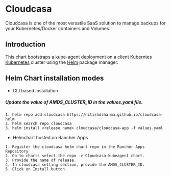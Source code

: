 # Cloudcasa
Cloudcasa is one of the most versatile SaaS solution to manage backups for your Kubernetes/Docker containers and Volumes.

## Introduction

This chart bootstraps a kube-agent deployment on a client Kuberntes [Kubernetes](http://kubernetes.io) cluster using the [Helm](https://helm.sh) package manager.

## Helm Chart installation modes

- CLI based installation
##### Update the value of AMDS_CLUSTER_ID in the values.yaml file.

```
1. helm repo add cloudcasa https://nitishdsharma.github.io/cloudcasa-helm
2. helm search repo cloudcasa
3. helm install <release name> cloudcasa/cloudcasa-app -f values.yaml
```
- Helmchart hosted on Rancher Apps

```
1. Register the cloudcasa helm chart repo in the Rancher Apps Repository
2. Go to charts select the repo -> Cloudcasa-kubeagent chart.
3. Provide the name of release. 
4. In cloudcasa setting section, provide the AMDS_CLUSTER_ID.
5. Click on Install button
```
